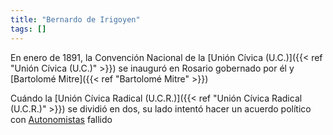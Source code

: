 ```yaml
---
title: "Bernardo de Irigoyen"
tags: []
---
```

En enero de 1891, la Convención Nacional de la [Unión Cívica (U.C.)]({{< ref "Unión Cívica (U.C.)" >}}) se inauguró en Rosario gobernado por él y [Bartolomé Mitre]({{< ref "Bartolomé Mitre" >}})

Cuándo la [Unión Cívica Radical (U.C.R.)]({{< ref "Unión Cívica Radical (U.C.R.)" >}}) se dividió en dos, su lado intentó hacer un acuerdo político con [Autonomistas](#) fallido
